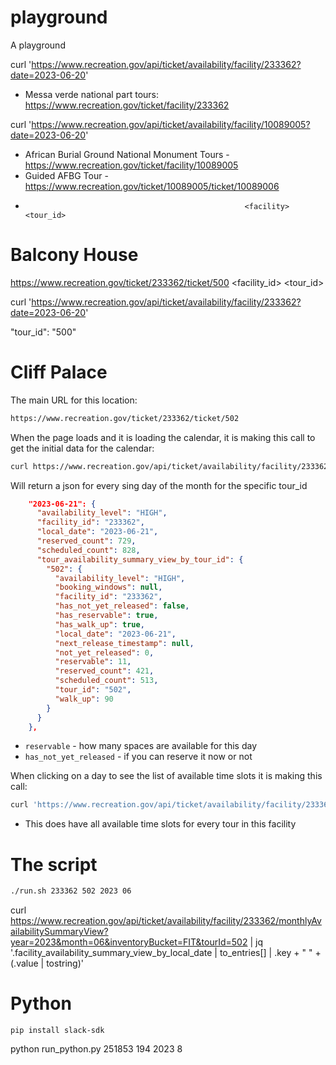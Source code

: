 # playground
A playground



curl 'https://www.recreation.gov/api/ticket/availability/facility/233362?date=2023-06-20'
* Messa verde national part tours: https://www.recreation.gov/ticket/facility/233362


curl 'https://www.recreation.gov/api/ticket/availability/facility/10089005?date=2023-06-20'
* African Burial Ground National Monument Tours - https://www.recreation.gov/ticket/facility/10089005
* Guided AFBG Tour - https://www.recreation.gov/ticket/10089005/ticket/10089006
*                                                      <facility>      <tour_id>




# Balcony House
https://www.recreation.gov/ticket/233362/ticket/500
                              <facility_id>   <tour_id>


curl 'https://www.recreation.gov/api/ticket/availability/facility/233362?date=2023-06-20'


"tour_id": "500"


# Cliff Palace
The main URL for this location:
```bash
https://www.recreation.gov/ticket/233362/ticket/502
```


When the page loads and it is loading the calendar, it is making this call to get the initial data
for the calendar:
```bash
curl https://www.recreation.gov/api/ticket/availability/facility/233362/monthlyAvailabilitySummaryView?year=2023&month=06&inventoryBucket=FIT&tourId=502
```

Will return a json for every sing day of the month for the specific tour_id

```json
    "2023-06-21": {
      "availability_level": "HIGH",
      "facility_id": "233362",
      "local_date": "2023-06-21",
      "reserved_count": 729,
      "scheduled_count": 828,
      "tour_availability_summary_view_by_tour_id": {
        "502": {
          "availability_level": "HIGH",
          "booking_windows": null,
          "facility_id": "233362",
          "has_not_yet_released": false,
          "has_reservable": true,
          "has_walk_up": true,
          "local_date": "2023-06-21",
          "next_release_timestamp": null,
          "not_yet_released": 0,
          "reservable": 11,
          "reserved_count": 421,
          "scheduled_count": 513,
          "tour_id": "502",
          "walk_up": 90
        }
      }
    },
```
* `reservable` - how many spaces are available for this day
* `has_not_yet_released` - if you can reserve it now or not






When clicking on a day to see the list of available time slots it is making this call:
```bash
curl 'https://www.recreation.gov/api/ticket/availability/facility/233362?date=2023-06-10' 
```
* This does have all available time slots for every tour in this facility





# The script

```bash
./run.sh 233362 502 2023 06
```



curl https://www.recreation.gov/api/ticket/availability/facility/233362/monthlyAvailabilitySummaryView?year=2023&month=06&inventoryBucket=FIT&tourId=502 | jq '.facility_availability_summary_view_by_local_date | to_entries[] | .key + " " + (.value | tostring)'






# Python

```
pip install slack-sdk
```


python run_python.py 251853 194 2023 8


